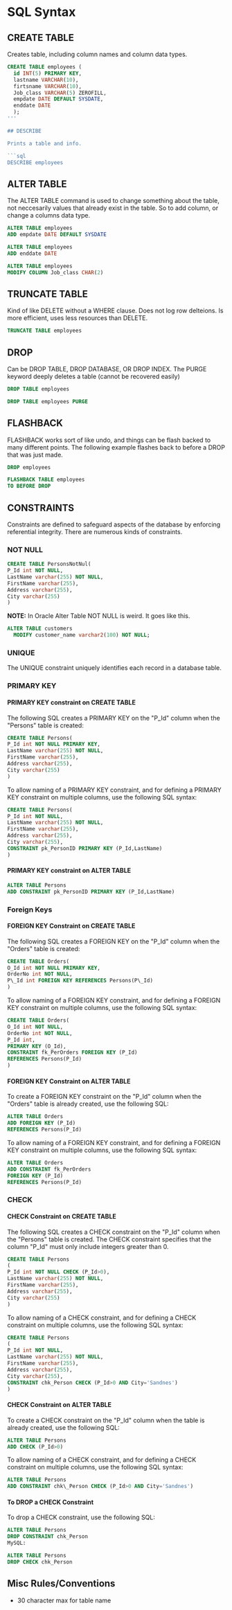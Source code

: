 # SQL Syntax

## CREATE TABLE

Creates table, including column names and column data types.

```sql
CREATE TABLE employees (
  id INT(5) PRIMARY KEY,
  lastname VARCHAR(10),
  firtsname VARCHAR(10),
  Job_class VARCHAR(5) ZEROFILL,
  empdate DATE DEFAULT SYSDATE,
  enddate DATE
  );
'''

## DESCRIBE

Prints a table and info.

```sql
DESCRIBE employees
```

## ALTER TABLE

The ALTER TABLE command is used to change something about the table, not neccesarily values that already exist in the table. So to add column, or change a columns data type.

```sql
ALTER TABLE employees
ADD empdate DATE DEFAULT SYSDATE

ALTER TABLE employees
ADD enddate DATE

ALTER TABLE employees
MODIFY COLUMN Job_class CHAR(2)
```

## TRUNCATE TABLE

Kind of like DELETE without a WHERE clause. Does not log row delteions. Is more efficient, uses less resources than DELETE.

```sql
TRUNCATE TABLE employees
```

## DROP

Can be DROP TABLE, DROP DATABASE, OR DROP INDEX. The PURGE keyword deeply deletes a table (cannot be recovered easily)

```sql
DROP TABLE employees

DROP TABLE employees PURGE
```

## FLASHBACK

FLASHBACK works sort of like undo, and things can be flash backed to many different points. The following example flashes back to before a DROP that was just made.

```sql
DROP employees

FLASHBACK TABLE employees
TO BEFORE DROP
```

## CONSTRAINTS

Constraints are defined to safeguard aspects of the database by enforcing referential integrity. There are numerous kinds of constraints.

### NOT NULL

```sql
CREATE TABLE PersonsNotNul(
P_Id int NOT NULL,
LastName varchar(255) NOT NULL,
FirstName varchar(255),
Address varchar(255),
City varchar(255)
)
```
**NOTE:** In Oracle Alter Table NOT NULL is weird. It goes like this.

```sql
ALTER TABLE customers
  MODIFY customer_name varchar2(100) NOT NULL;
```
### UNIQUE

The UNIQUE constraint uniquely identifies each record in a database table.

### PRIMARY KEY

#### PRIMARY KEY constraint on CREATE TABLE

The following SQL creates a PRIMARY KEY on the "P_Id" column when the "Persons" table is created:

```sql
CREATE TABLE Persons(
P_Id int NOT NULL PRIMARY KEY,
LastName varchar(255) NOT NULL,
FirstName varchar(255),
Address varchar(255),
City varchar(255)
)
```
To allow naming of a PRIMARY KEY constraint, and for defining a PRIMARY KEY constraint on multiple columns, use the following SQL syntax:

```sql
CREATE TABLE Persons(
P_Id int NOT NULL,
LastName varchar(255) NOT NULL,
FirstName varchar(255),
Address varchar(255),
City varchar(255),
CONSTRAINT pk_PersonID PRIMARY KEY (P_Id,LastName)
)
```
#### PRIMARY KEY constraint on ALTER TABLE

```sql
ALTER TABLE Persons
ADD CONSTRAINT pk_PersonID PRIMARY KEY (P_Id,LastName)
```

### Foreign Keys

#### FOREIGN KEY Constraint on CREATE TABLE
The following SQL creates a FOREIGN KEY on the "P_Id" column when the "Orders" table is created:

```sql
CREATE TABLE Orders(
O_Id int NOT NULL PRIMARY KEY,
OrderNo int NOT NULL,
P\_Id int FOREIGN KEY REFERENCES Persons(P\_Id)
)
```

To allow naming of a FOREIGN KEY constraint, and for defining a FOREIGN KEY constraint on multiple columns, use the following SQL syntax:

```sql
CREATE TABLE Orders(
O_Id int NOT NULL,
OrderNo int NOT NULL,
P_Id int,
PRIMARY KEY (O_Id),
CONSTRAINT fk_PerOrders FOREIGN KEY (P_Id)
REFERENCES Persons(P_Id)
)
```

####  FOREIGN KEY Constraint on ALTER TABLE

To create a FOREIGN KEY constraint on the "P_Id" column when the "Orders" table is already created, use the following SQL:

```sql
ALTER TABLE Orders
ADD FOREIGN KEY (P_Id)
REFERENCES Persons(P_Id)
```

To allow naming of a FOREIGN KEY constraint, and for defining a FOREIGN KEY constraint on multiple columns, use the following SQL syntax:

```sql
ALTER TABLE Orders
ADD CONSTRAINT fk_PerOrders
FOREIGN KEY (P_Id)
REFERENCES Persons(P_Id)
```

### CHECK

#### CHECK Constraint on CREATE TABLE

The following SQL creates a CHECK constraint on the "P\_Id" column when the "Persons" table is created. The CHECK constraint specifies that the column "P\_Id" must only include integers greater than 0.

```sql
CREATE TABLE Persons
(
P_Id int NOT NULL CHECK (P_Id>0),
LastName varchar(255) NOT NULL,
FirstName varchar(255),
Address varchar(255),
City varchar(255)
)
```
To allow naming of a CHECK constraint, and for defining a CHECK constraint on multiple columns, use the following SQL syntax:

```sql
CREATE TABLE Persons
(
P_Id int NOT NULL,
LastName varchar(255) NOT NULL,
FirstName varchar(255),
Address varchar(255),
City varchar(255),
CONSTRAINT chk_Person CHECK (P_Id>0 AND City='Sandnes')
)
```

#### CHECK Constraint on ALTER TABLE

To create a CHECK constraint on the "P_Id" column when the table is already created, use the following SQL:

```sql
ALTER TABLE Persons
ADD CHECK (P_Id>0)
```
To allow naming of a CHECK constraint, and for defining a CHECK constraint on multiple columns, use the following SQL syntax:

```sql
ALTER TABLE Persons
ADD CONSTRAINT chk\_Person CHECK (P_Id>0 AND City='Sandnes')
```

#### To DROP a CHECK Constraint

To drop a CHECK constraint, use the following SQL:

```sql
ALTER TABLE Persons
DROP CONSTRAINT chk_Person
MySQL:

ALTER TABLE Persons
DROP CHECK chk_Person
```

## Misc Rules/Conventions

- 30 character max for table name


